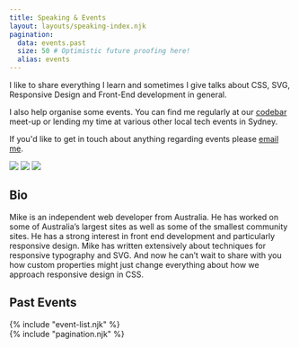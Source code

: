 ```yaml
---
title: Speaking & Events
layout: layouts/speaking-index.njk
pagination:
  data: events.past
  size: 50 # Optimistic future proofing here!
  alias: events
---
```


<div class="page">
  <p>I like to share everything I learn and sometimes I give talks about CSS, SVG, Responsive Design and Front-End development in general.</p>

  <p>I also help organise some events. You can find me regularly at our <a href="https://www.meetup.com/codebarSydney/">codebar</a> meet-up or lending my time at various other local tech events in Sydney.</p>

  <p>If you'd like to get in touch about anything regarding events please <a href="mailto:mike@madebymike.com.au">email me</a>.</p>

  <div class="full-width inline-images">
    <img src="/images/mug/mike-is-grey.jpg">
    <img src="/images/mug/mike-is-color.jpg">
    <img src="/images/mug/mike-is-purple.jpg">
  </div>
  <h2>Bio</h2>

  <p>Mike is an independent web developer from Australia. He has worked on some of Australia’s largest sites as well as some of the smallest community sites. He has a strong interest in front end development and particularly responsive design. Mike has written extensively about techniques for responsive typography and SVG. And now he can’t wait to share with you how custom properties might just change everything about how we approach responsive design in CSS.</p>
  <h2>Past Events</h2>
  {% include "event-list.njk" %}
</div>

<div class="pagination-container">
  {% include "pagination.njk" %}
</div>
